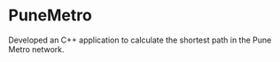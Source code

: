 # PuneMetro
Developed an  C++ application to calculate the shortest path  in the Pune Metro network.
